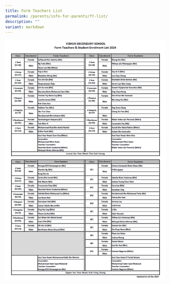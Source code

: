 ```yaml
---
title: Form Teachers List
permalink: /parents/info-for-parents/ft-list/
description: ""
variant: markdown
---
```

![](/images/Parents/FT_list_2024.png)